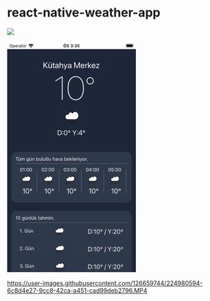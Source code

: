 # react-native-weather-app

![](htttps://raw.githubusercontent.com/erdodo2/react-native-weather-app/main/assets/image/gif.gif)

<img src="https://raw.githubusercontent.com/erdodo2/react-native-weather-app/main/assets/image/gif.gif" style="width:300px"/>




https://user-images.githubusercontent.com/126659744/224980594-6c8d4e27-9cc8-42ca-a451-cad99deb2796.MP4

